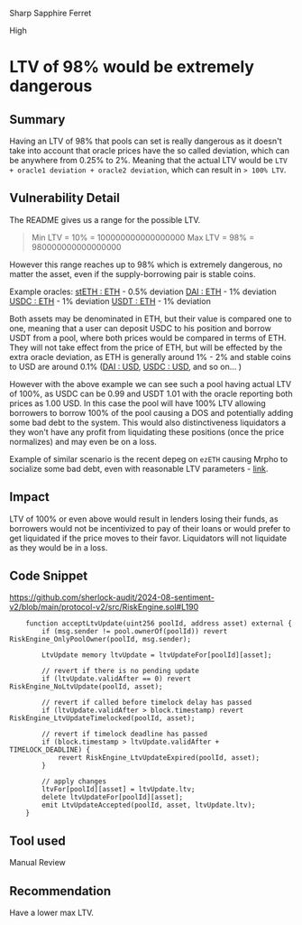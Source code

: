 Sharp Sapphire Ferret

High

# LTV of 98% would be extremely dangerous

## Summary
Having an LTV of 98% that pools can set is really dangerous as it doesn't take into account that oracle prices have the so called deviation, which can be anywhere from 0.25% to 2%. Meaning that the actual LTV would be `LTV + oracle1 deviation + oracle2 deviation`, which can result in `> 100% LTV`.

## Vulnerability Detail
The README gives us a range for the possible LTV.

> Min LTV = 10% = 100000000000000000
Max LTV = 98% = 980000000000000000

However this range reaches up to 98% which is extremely dangerous, no matter the asset, even if the supply-borrowing pair is stable coins. 

Example oracles:
[stETH : ETH](https://data.chain.link/feeds/ethereum/mainnet/steth-eth) - 0.5% deviation
[DAI : ETH](https://data.chain.link/feeds/ethereum/mainnet/dai-eth)       - 1% deviation
[USDC : ETH](https://data.chain.link/feeds/ethereum/mainnet/usdc-eth) - 1% deviation
[USDT : ETH](https://data.chain.link/feeds/ethereum/mainnet/usdt-eth)  - 1% deviation

Both assets may be denominated in ETH, but their value is compared one to one, meaning that a user can deposit USDC to his position and borrow USDT from a pool, where both prices would be compared in terms of ETH. They will not take effect from the price of ETH, but will be effected by the extra oracle deviation, as ETH is generally around 1% - 2% and stable coins to USD are around 0.1% ([DAI : USD](https://data.chain.link/feeds/arbitrum/mainnet/dai-usd), [USDC : USD](https://data.chain.link/feeds/arbitrum/mainnet/usdc-usd), and so on... )

However with the above example we can see such a pool having actual LTV of 100%, as USDC can be 0.99 and USDT 1.01 with the oracle reporting both prices as 1.00 USD. In this case the pool will have 100% LTV allowing borrowers to borrow 100% of the pool causing a DOS and potentially adding some bad debt to the system. This would also distinctiveness liquidators a they won't have any profit from liquidating these positions (once the price normalizes) and may even be on a loss.

Example of similar scenario is the recent depeg on `ezETH` causing Mrpho to socialize some bad debt, even with reasonable LTV parameters -  [link](https://forum.morpho.org/t/gauntlet-lrt-core-vault-market-update-4-24-2024-ezeth-price-volatility/578).

## Impact
LTV of 100% or even above would result in lenders losing their funds, as borrowers would not be incentivized to pay of their loans or would prefer to get liquidated if the price moves to their favor. Liquidators will not liquidate as they would be in a loss. 

## Code Snippet
https://github.com/sherlock-audit/2024-08-sentiment-v2/blob/main/protocol-v2/src/RiskEngine.sol#L190
```solidity
    function acceptLtvUpdate(uint256 poolId, address asset) external {
        if (msg.sender != pool.ownerOf(poolId)) revert RiskEngine_OnlyPoolOwner(poolId, msg.sender);

        LtvUpdate memory ltvUpdate = ltvUpdateFor[poolId][asset];

        // revert if there is no pending update
        if (ltvUpdate.validAfter == 0) revert RiskEngine_NoLtvUpdate(poolId, asset);

        // revert if called before timelock delay has passed
        if (ltvUpdate.validAfter > block.timestamp) revert RiskEngine_LtvUpdateTimelocked(poolId, asset);

        // revert if timelock deadline has passed
        if (block.timestamp > ltvUpdate.validAfter + TIMELOCK_DEADLINE) {
            revert RiskEngine_LtvUpdateExpired(poolId, asset);
        }

        // apply changes
        ltvFor[poolId][asset] = ltvUpdate.ltv;
        delete ltvUpdateFor[poolId][asset];
        emit LtvUpdateAccepted(poolId, asset, ltvUpdate.ltv);
    }
```
## Tool used
Manual Review

## Recommendation
Have a lower max LTV.